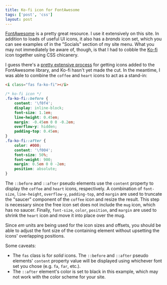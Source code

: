 ```yaml
---
title: Ko-fi icon for FontAwesome
tags: ['post', 'css']
layout: post
---
```


[FontAwesome] is a pretty great resource. I use it extensively on this site.
In addition to loads of useful UI icons, it also has a _brands_ icon set, which
you can see examples of in the "Socials" section of my site menu. What you may
not immediately be aware of, though, is that I had to cobble the [Ko-fi] icon
together using CSS chicanery.

I guess there's a [pretty extensive process] for getting icons added to the
FontAwesome library, and Ko-fi hasn't yet made the cut. In the meantime, I was
able to combine the `coffee` and `heart` icons to act as a stand-in:

```html
<i class="fas fa-ko-fi"></i>
```

```css
/* ko-fi icon */
.fa-ko-fi::before {
	content: '\f0f4';
	display: inline-block;
	font-size: 1.1em;
	line-height: 0.45em;
	margin: -0.45em 0 0 -0.2em;
	overflow-y: hidden;
	padding-top: 0.45em;
}
.fa-ko-fi::after {
	color: #000;
	content: '\f004';
	font-size: 50%;
	font-weight: 900;
	margin: 0.5em 0 0 -2em;
	position: absolute;
}
```

The `::before` and `::after` pseudo elements use the `content` property to
display the `coffee` and `heart` icons, respectively. A combination of
`font-size`, `line-height`, `overflow-y`, `padding-top`, and `margin` are used
to truncate the "saucer" component of the `coffee` icon and resize the
result. This step is necessary since the free icon set does not include the
`mug` icon, which has no saucer. Finally, `font-size`, `color`, `position`, and
`margin` are used to shrink the `heart` icon and move it into place over the
mug.

Since _em_ units are being used for the icon sizes and offsets, you should be
able to adjust the font size of the containing element without upsetting the
icons' overlapping positions.

Some caveats:

- The `fas` class is for _solid_ icons. The `::before` and `::after` pseudo
  elements' `content` property value will be displayed using whichever font set
  you chose (e.g. `fa`, `far`, etc.).
- The `::after` element's color is set to black in this example, which may not
  work with the color scheme for your site.


[FontAwesome]: https://fontawesome.com
[pretty extensive process]: https://fontawesome.com/community/leaderboard/new#faqs
[Ko-fi]: https://ko-fi.com
